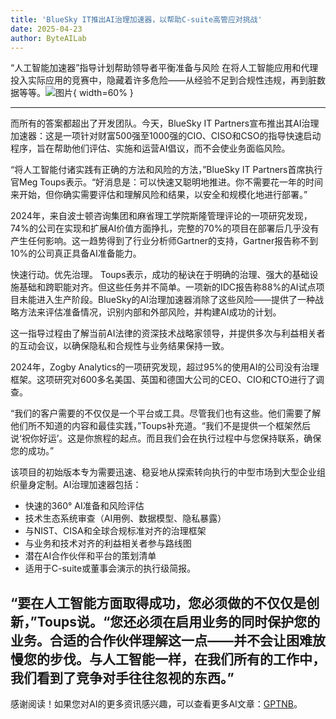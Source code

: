 ```yaml
---
title: 'BlueSky IT推出AI治理加速器，以帮助C-suite高管应对挑战'
date: 2025-04-23
author: ByteAILab
---
```


“人工智能加速器”指导计划帮助领导者平衡准备与风险
在将人工智能应用和代理投入实际应用的竞赛中，隐藏着许多危险——从经验不足到合规性违规，再到脏数据等等。![图片](https://ai-techpark.com/wp-content/uploads/BlueSk.jpg){ width=60% }

---
而所有的答案都超出了开发团队。今天，BlueSky IT Partners宣布推出其AI治理加速器：这是一项针对财富500强至1000强的CIO、CISO和CSO的指导快速启动程序，旨在帮助他们评估、实施和运营AI倡议，而不会使业务面临风险。

“将人工智能付诸实践有正确的方法和风险的方法，”BlueSky IT Partners首席执行官Meg Toups表示。“好消息是：可以快速又聪明地推进。你不需要花一年的时间来开始，但你确实需要评估和理解风险和结果，以安全和规模化地进行部署。”

2024年，来自波士顿咨询集团和麻省理工学院斯隆管理评论的一项研究发现，74%的公司在实现和扩展AI价值方面挣扎，完整的70%的项目在部署后几乎没有产生任何影响。这一趋势得到了行业分析师Gartner的支持，Gartner报告称不到10%的公司真正具备AI准备能力。

快速行动。优先治理。
Toups表示，成功的秘诀在于明确的治理、强大的基础设施基础和跨职能对齐。但这些任务并不简单。一项新的IDC报告称88%的AI试点项目未能进入生产阶段。BlueSky的AI治理加速器消除了这些风险——提供了一种战略方法来评估准备情况，识别内部和外部风险，并构建AI成功的计划。

这一指导过程由了解当前AI法律的资深技术战略家领导，并提供多次与利益相关者的互动会议，以确保隐私和合规性与业务结果保持一致。

2024年，Zogby Analytics的一项研究发现，超过95%的使用AI的公司没有治理框架。这项研究对600多名美国、英国和德国大公司的CEO、CIO和CTO进行了调查。

“我们的客户需要的不仅仅是一个平台或工具。尽管我们也有这些。他们需要了解他们所不知道的内容和最佳实践，”Toups补充道。“我们不是提供一个框架然后说‘祝你好运’。这是你旅程的起点。而且我们会在执行过程中与您保持联系，确保您的成功。”

该项目的初始版本专为需要迅速、稳妥地从探索转向执行的中型市场到大型企业组织量身定制。AI治理加速器包括：

- 快速的360° AI准备和风险评估
- 技术生态系统审查（AI用例、数据模型、隐私暴露）
- 与NIST、CISA和全球合规标准对齐的治理框架
- 与业务和技术对齐的利益相关者参与路线图
- 潜在AI合作伙伴和平台的策划清单
- 适用于C-suite或董事会演示的执行级简报。

“要在人工智能方面取得成功，您必须做的不仅仅是创新，”Toups说。“您还必须在启用业务的同时保护您的业务。合适的合作伙伴理解这一点——并不会让困难放慢您的步伐。与人工智能一样，在我们所有的工作中，我们看到了竞争对手往往忽视的东西。”
---
感谢阅读！如果您对AI的更多资讯感兴趣，可以查看更多AI文章：[GPTNB](https://gptnb.com)。